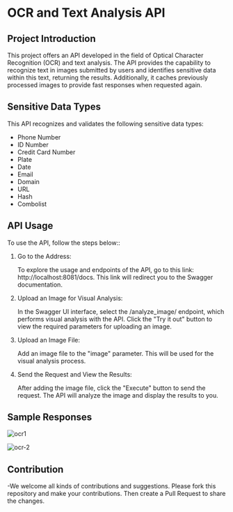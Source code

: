 # OCR and Text Analysis API

## Project Introduction

This project offers an API developed in the field of Optical Character Recognition (OCR) and text analysis. The API provides the capability to recognize text in images submitted by users and identifies sensitive data within this text, returning the results. Additionally, it caches previously processed images to provide fast responses when requested again.

## Sensitive Data Types

This API recognizes and validates the following sensitive data types:

- Phone Number 
- ID Number 
- Credit Card Number 
- Plate 
- Date 
- Email 
- Domain
- URL 
- Hash 
- Combolist
## API Usage

To use the API, follow the steps below::

1. Go to the Address:

   To explore the usage and endpoints of the API, go to this link: http://localhost:8081/docs. This link will redirect you to the Swagger documentation.

2. Upload an Image for Visual Analysis:

   In the Swagger UI interface, select the /analyze_image/ endpoint, which performs visual analysis with the API. Click the "Try it out" button to view the required parameters for uploading an image.

3. Upload an Image File:

   Add an image file to the "image" parameter. This will be used for the visual analysis process.

4. Send the Request and View the Results:

   After adding the image file, click the "Execute" button to send the request. The API will analyze the image and display the results to you.

## Sample Responses

![ocr1](https://github.com/Huseyinn1/OCR-Analysis-API/assets/88551122/8894c2ea-472f-4cf2-b376-8d2032753b4a)

![ocr-2](https://github.com/Huseyinn1/OCR-Analysis-API/assets/88551122/e4d37662-12ce-47f3-81b0-5ca4859fab0d)
## Contribution
  -We welcome all kinds of contributions and suggestions. Please fork this repository and make your contributions. Then create a Pull Request to share the changes.
